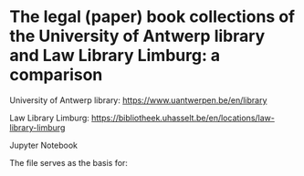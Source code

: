 # The legal (paper) book collections of the University of Antwerp library and Law Library Limburg: a comparison

University of Antwerp library: https://www.uantwerpen.be/en/library

Law Library Limburg: https://bibliotheek.uhasselt.be/en/locations/law-library-limburg

Jupyter Notebook

The file serves as the basis for: 


